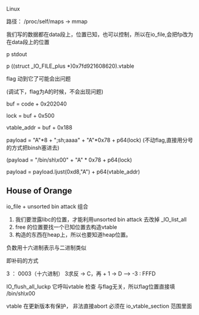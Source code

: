 Linux

路径： /proc/self/maps  -> mmap



我们写的数据都在data段上，位置已知，也可以控制，所以在io_file,会把fp改为在data段上的位置

p stdout	

p ((struct _IO_FILE_plus *)0x7fd921608620).vtable

flag 动到它了可能会出问题

(调试下，flag为A的时候，不会出现问题)

buf = code + 0x202040

lock = buf + 0x500

vtable_addr = buf + 0x188

payload = "A"*8 + ";sh;aaaa" + "A"*0x78 + p64(lock) (不动flag,直接用分号的方式把binsh塞进去)

(payload = "/bin/sh\x00" + "A" * 0x78 + p64(lock)

payload = payload.ljust(0xd8,"A") + p64(vtable_addr)

## House of Orange

io_file + unsorted bin attack 组合



1. 我们要泄露libc的位置，才能利用unsorted bin attack 去改掉 _IO_list_all
2. free 的位置要找一个已知位置去构造vtable
3. 构造的东西在heap上，所以也要知道heap位置。





负数用十六进制表示与二进制类似

即补码的方式

3 ： 0003（十六进制） 3求反 -> C，再 + 1 -> D  --> -3 :  FFFD





IO_flush_all_luckp 它呼叫vtable 检查 与flag无关，所以flag位置直接填 /bin/sh\x00





vtable 在更新版本有保护， 非法直接abort 必须在 io_vtable_section 范围里面  